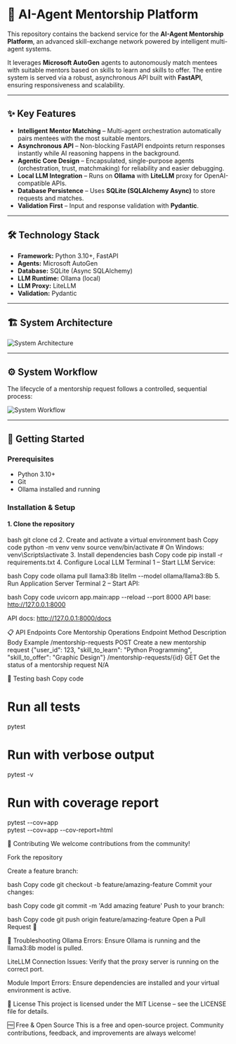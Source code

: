 # 🤖 AI-Agent Mentorship Platform

This repository contains the backend service for the **AI-Agent Mentorship Platform**, an advanced skill-exchange network powered by intelligent multi-agent systems.

It leverages **Microsoft AutoGen** agents to autonomously match mentees with suitable mentors based on skills to learn and skills to offer. The entire system is served via a robust, asynchronous API built with **FastAPI**, ensuring responsiveness and scalability.

---

## ✨ Key Features

- **Intelligent Mentor Matching** – Multi-agent orchestration automatically pairs mentees with the most suitable mentors.  
- **Asynchronous API** – Non-blocking FastAPI endpoints return responses instantly while AI reasoning happens in the background.  
- **Agentic Core Design** – Encapsulated, single-purpose agents (orchestration, trust, matchmaking) for reliability and easier debugging.  
- **Local LLM Integration** – Runs on **Ollama** with **LiteLLM** proxy for OpenAI-compatible APIs.  
- **Database Persistence** – Uses **SQLite (SQLAlchemy Async)** to store requests and matches.  
- **Validation First** – Input and response validation with **Pydantic**.  

---

## 🛠️ Technology Stack

- **Framework:** Python 3.10+, FastAPI  
- **Agents:** Microsoft AutoGen  
- **Database:** SQLite (Async SQLAlchemy)  
- **LLM Runtime:** Ollama (local)  
- **LLM Proxy:** LiteLLM  
- **Validation:** Pydantic  

---

## 🏗️ System Architecture

![System Architecture](https://github.com/user-attachments/assets/80af101b-bef0-4569-b8ad-4d0f7b933409)

---

## ⚙️ System Workflow

The lifecycle of a mentorship request follows a controlled, sequential process:  

![System Workflow](https://github.com/user-attachments/assets/d4e03a97-d8d0-4a68-97a0-5cd73fc7243e)

---

## 🚀 Getting Started

### Prerequisites

- Python 3.10+  
- Git  
- Ollama installed and running  

### Installation & Setup

#### 1. Clone the repository
bash
git clone <your-repository-url>
cd <your-project-directory>
2. Create and activate a virtual environment
bash
Copy code
python -m venv venv
source venv/bin/activate   # On Windows: venv\Scripts\activate
3. Install dependencies
bash
Copy code
pip install -r requirements.txt
4. Configure Local LLM
Terminal 1 – Start LLM Service:

bash
Copy code
ollama pull llama3:8b
litellm --model ollama/llama3:8b
5. Run Application Server
Terminal 2 – Start API:

bash
Copy code
uvicorn app.main:app --reload --port 8000
API base: http://127.0.0.1:8000

API docs: http://127.0.0.1:8000/docs

📋 API Endpoints
Core Mentorship Operations
Endpoint	Method	Description	Body Example
/mentorship-requests	POST	Create a new mentorship request	{"user_id": 123, "skill_to_learn": "Python Programming", "skill_to_offer": "Graphic Design"}
/mentorship-requests/{id}	GET	Get the status of a mentorship request	N/A

🧪 Testing
bash
Copy code
# Run all tests
pytest  

# Run with verbose output
pytest -v  

# Run with coverage report
pytest --cov=app  
pytest --cov=app --cov-report=html

🤝 Contributing
We welcome contributions from the community!

Fork the repository

Create a feature branch:

bash
Copy code
git checkout -b feature/amazing-feature
Commit your changes:

bash
Copy code
git commit -m 'Add amazing feature'
Push to your branch:

bash
Copy code
git push origin feature/amazing-feature
Open a Pull Request 🚀

🐛 Troubleshooting
Ollama Errors: Ensure Ollama is running and the llama3:8b model is pulled.

LiteLLM Connection Issues: Verify that the proxy server is running on the correct port.

Module Import Errors: Ensure dependencies are installed and your virtual environment is active.

📜 License
This project is licensed under the MIT License – see the LICENSE file for details.

🆓 Free & Open Source
This is a free and open-source project. Community contributions, feedback, and improvements are always welcome!

